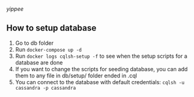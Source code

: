 _yippee_

## How to setup database

1. Go to db folder
2. Run `docker-compose up -d`
3. Run `docker logs cqlsh-setup -f` to see when the setup scripts for a database are done
4. If you want to change the scripts for seeding database, you can add them to any file in db/setup/ folder ended in .cql
5. You can connect to the database with default credentials: `cqlsh -u cassandra -p cassandra`
